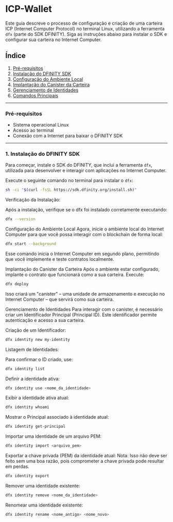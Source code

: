 # ICP-Wallet

Este guia descreve o processo de configuração e criação de uma carteira ICP (Internet Computer Protocol) no terminal Linux, utilizando a ferramenta `dfx` (parte do SDK DFINITY). Siga as instruções abaixo para instalar o SDK e configurar sua carteira no Internet Computer.

## Índice

1. [Pré-requisitos](#pré-requisitos)
2. [Instalação do DFINITY SDK](#instalação-do-dfinity-sdk)
3. [Configuração do Ambiente Local](#configuração-do-ambiente-local)
4. [Implantação do Canister da Carteira](#implantação-do-canister-da-carteira)
5. [Gerenciamento de Identidades](#gerenciamento-de-identidades)
6. [Comandos Principais](#comandos-principais)

---

### Pré-requisitos

- Sistema operacional Linux
- Acesso ao terminal
- Conexão com a Internet para baixar o DFINITY SDK

---

### 1. Instalação do DFINITY SDK

Para começar, instale o SDK do DFINITY, que inclui a ferramenta `dfx`, utilizada para desenvolver e interagir com aplicações no Internet Computer.

Execute o seguinte comando no terminal para instalar o `dfx`:

```bash
sh -ci "$(curl -fsSL https://sdk.dfinity.org/install.sh)"
```

Verificação da Instalação:

Após a instalação, verifique se o dfx foi instalado corretamente executando:

```bash
dfx --version
```

Configuração do Ambiente Local
Agora, inicie o ambiente local do Internet Computer para que você possa interagir com o blockchain de forma local:

```bash
dfx start --background
```

Esse comando inicia o Internet Computer em segundo plano, permitindo que você implemente e teste contratos localmente.

Implantação do Canister da Carteira
Após o ambiente estar configurado, implante o contrato que funcionará como a sua carteira. Execute:

```bash
dfx deploy
```

Isso criará um "canister" – uma unidade de armazenamento e execução no Internet Computer – que servirá como sua carteira.

Gerenciamento de Identidades
Para interagir com o canister, é necessário criar um Identificador Principal (Principal ID). Este identificador permite autenticação e acesso a sua carteira.

Criação de um Identificador:

```bash
dfx identity new my-identity
```

Listagem de Identidades:

Para confirmar o ID criado, use:

```bash
dfx identity list
```

Definir a identidade ativa:

```bash
dfx identity use <nome_da_identidade>
```

Exibir a identidade ativa atual:

```bash
dfx identity whoami
```

Mostrar o Principal associado à identidade atual:

```bash
dfx identity get-principal
```

Importar uma identidade de um arquivo PEM:

```bash
dfx identity import <arquivo_pem>
```

Exportar a chave privada (PEM) da identidade atual:
Nota: Isso não deve ser feito sem uma boa razão, pois comprometer a chave privada pode resultar em perdas.

```bash
dfx identity export
```

Remover uma identidade existente:

```bash
dfx identity remove <nome_da_identidade>
```

Renomear uma identidade existente:

```bash
dfx identity rename <nome_antigo> <nome_novo>
```
